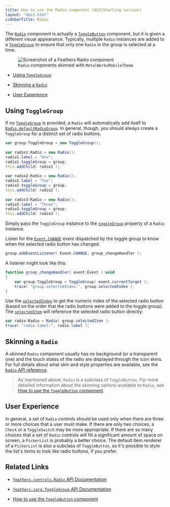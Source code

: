 ```yaml
---
title: How to use the Radio component (AS3/Starling version)
layout: "docs.html"
sidebarTitle: Radio
---
```


The [`Radio`](/api-reference/feathers/controls/Radio.html) component is actually a [`ToggleButton`](./toggle-button.md) component, but it is given a different visual appearance. Typically, multiple `Radio` instances are added to a [`ToggleGroup`](/api-reference/feathers/core/ToggleGroup.html) to ensure that only one `Radio` in the group is selected at a time.

<figure>
<img src="/learn/as3-starling/images/radio.png" srcset="/learn/as3-starling/images/radio@2x.png 2x" alt="Screenshot of a Feathers Radio component" />
<figcaption><code>Radio</code> components skinned with <code>MetalWorksMobileTheme</code></figcaption>
</figure>

- [Using `ToggleGroup`](#using-togglegroup)

- [Skinning a `Radio`](#skinning-a-radio)

- [User Experience](#user-experience)

## Using `ToggleGroup`

If no [`ToggleGroup`](/api-reference/feathers/core/ToggleGroup.html) is provided, a `Radio` will automatically add itself to [`Radio.defaultRadioGroup`](/api-reference/feathers/controls/Radio.html#defaultRadioGroup). In general, though, you should always create a `ToggleGroup` for a distinct set of radio buttons.

```actionscript
var group:ToggleGroup = new ToggleGroup();
 
var radio1:Radio = new Radio();
radio1.label = "One";
radio1.toggleGroup = group;
this.addChild( radio1 );
 
var radio2:Radio = new Radio();
radio2.label = "Two";
radio2.toggleGroup = group;
this.addChild( radio2 );
 
var radio3:Radio = new Radio();
radio3.label = "Three";
radio3.toggleGroup = group;
this.addChild( radio3 );
```

Simply pass the `ToggleGroup` instance to the [`toggleGroup`](/api-reference/feathers/controls/Radio.html#toggleGroup) property of a `Radio` instance.

Listen for the [`Event.CHANGE`](/api-reference/feathers/core/ToggleGroup.html#event:change) event dispatched by the toggle group to know when the selected radio button has changed.

```actionscript
group.addEventListener( Event.CHANGE, group_changeHandler );
```

A listener might look like this:

```actionscript
function group_changeHandler( event:Event ):void
{
    var group:ToggleGroup = ToggleGroup( event.currentTarget );
    trace( "group.selectedIndex:", group.selectedIndex );
}
```

Use the [`selectedIndex`](/api-reference/feathers/core/ToggleGroup.html#selectedIndex) to get the numeric index of the selected radio button (based on the order that the radio buttons were added to the toggle group). The [`selectedItem`](/api-reference/feathers/core/ToggleGroup.html#selectedItem) will reference the selected radio button directly:

```actionscript
var radio:Radio = Radio( group.selectedItem );
trace( "radio.label:", radio.label );
```

## Skinning a `Radio`

A skinned `Radio` component usually has no background (or a transparent one) and the touch states of the radio are displayed through the icon skins. For full details about what skin and style properties are available, see the [`Radio` API reference](/api-reference/feathers/controls/Radio.html).

> As mentioned above, `Radio` is a subclass of `ToggleButton`. For more detailed information about the skinning options available to `Radio`, see [How to use the `ToggleButton` component](./toggle-button.md).

## User Experience

In general, a set of `Radio` controls should be used only when there are three or more choices that a user must make. If there are only two choices, a `Check` or a `ToggleSwitch` may be more appropriate. If there are so many choices that a set of `Radio` controls will fill a significant amount of space on screen, a `PickerList` is probably a better choice. The default item renderer of a `PickerList` is also a subclass of `ToggleButton`, so it's possible to style the list's items to look like radio buttons, if you prefer.

## Related Links

- [`feathers.controls.Radio` API Documentation](/api-reference/feathers/controls/Radio.html)

- [`feathers.core.ToggleGroup` API Documentation](/api-reference/feathers/core/ToggleGroup.html)

- [How to use the `ToggleButton` component](./toggle-button.md)
